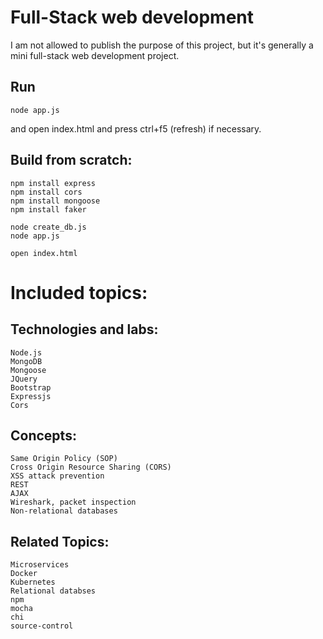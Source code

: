 # Full-Stack web development
I am not allowed to publish the purpose of this project,
but it's generally a mini full-stack web development project.

## Run
```
node app.js
```
and open index.html and press ctrl+f5 (refresh) if necessary.

## Build from scratch:
```
npm install express
npm install cors
npm install mongoose
npm install faker

node create_db.js
node app.js

open index.html
```
# Included topics:

## Technologies and labs:
```
Node.js
MongoDB
Mongoose
JQuery
Bootstrap
Expressjs
Cors
```

## Concepts:
```
Same Origin Policy (SOP)
Cross Origin Resource Sharing (CORS)
XSS attack prevention
REST
AJAX
Wireshark, packet inspection
Non-relational databases
```

## Related Topics:
```
Microservices
Docker
Kubernetes
Relational databses
npm
mocha
chi
source-control
```
